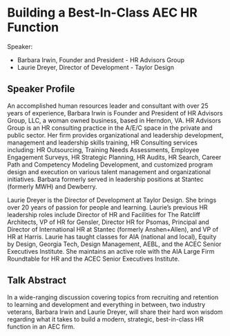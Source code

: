# Building a Best-In-Class AEC HR Function
Speaker: 
- Barbara Irwin, Founder and President - HR Advisors Group
- Laurie Dreyer, Director of Development - Taylor Design


## Speaker Profile
An accomplished human resources leader and consultant with over 25 years of experience, Barbara Irwin is Founder and President of HR Advisors Group, LLC, a woman owned business, based in Herndon, VA. HR Advisors Group is an HR consulting practice in the A/E/C space in the private and public sector.  Her firm provides organizational and leadership development, management and leadership skills training, HR Consulting services including: HR Outsourcing, Training Needs Assessments, Employee Engagement Surveys, HR Strategic Planning, HR Audits, HR Search, Career Path and Competency Modeling Development, and customized program design and execution on various talent management and organizational initiatives. Barbara formerly served in leadership positions at Stantec (formerly MWH) and Dewberry. 

Laurie Dreyer is the Director of Development at Taylor Design. She brings over 20 years of passion for people and learning. Laurie’s previous HR leadership roles include Director of HR and Facilities for The Ratcliff Architects, VP of HR for Gensler, Director HR for Psomas, Principal and Director of International HR at Stantec (formerly Anshen+Allen), and VP of HR at Harris. Laurie has taught classes for AIA (national and local), Equity by Design, Georgia Tech, Design Management, AEBL, and the ACEC Senior Executives Institute. She maintains an active role with the AIA Large Firm Roundtable for HR and the ACEC Senior Executives Institute.

## Talk Abstract
In a wide-ranging discussion covering topics from recruiting and retention to learning and development and everything in between, two industry veterans, Barbara Irwin and Laurie Dreyer, will share their hard won wisdom regarding what it takes to build a modern, strategic, best-in-class HR function in an AEC firm. 


